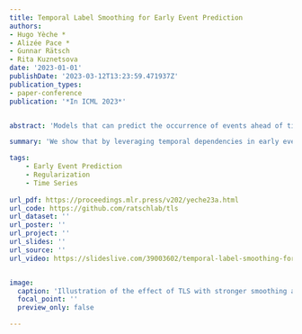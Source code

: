 ```yaml
---
title: Temporal Label Smoothing for Early Event Prediction
authors:
- Hugo Yèche *
- Alizée Pace *
- Gunnar Rätsch
- Rita Kuznetsova
date: '2023-01-01'
publishDate: '2023-03-12T13:23:59.471937Z'
publication_types:
- paper-conference
publication: '*In ICML 2023*'


abstract: 'Models that can predict the occurrence of events ahead of time with low false-alarm rates are critical to the acceptance of decision support systems in the medical community. This challenging task is typically treated as a simple binary classification, ignoring temporal dependencies between samples, whereas we propose to exploit this structure. We first introduce a common theoretical framework unifying dynamic survival analysis and early event prediction. Following an analysis of objectives from both fields, we propose Temporal Label Smoothing (TLS), a simpler, yet best-performing method that preserves prediction monotonicity over time. By focusing the objective on areas with a stronger predictive signal, TLS improves performance over all baselines on two large-scale benchmark tasks. Gains are particularly notable along clinically relevant measures, such as event recall at low false-alarm rates. TLS reduces the number of missed events by up to a factor of two over previously used approaches in early event prediction.'

summary: 'We show that by leveraging temporal dependencies in early event prediction in our objective, we can significantly improve performance over traditional MLE.'

tags:
    - Early Event Prediction
    - Regularization
    - Time Series
    
url_pdf: https://proceedings.mlr.press/v202/yeche23a.html
url_code: https://github.com/ratschlab/tls
url_dataset: ''
url_poster: ''
url_project: ''
url_slides: ''
url_source: ''
url_video: https://slideslive.com/39003602/temporal-label-smoothing-for-early-event-prediction?ref=speaker-89235


image:
  caption: 'Illustration of the effect of TLS with stronger smoothing as we move away from the event.'
  focal_point: ''
  preview_only: false

---
```

